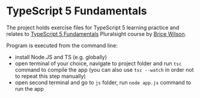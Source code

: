 # TypeScript 5 Fundamentals

The project holds exercise files for TypeScript 5 learning practice and relates to [TypeScript 5 Fundamentals](https://app.pluralsight.com/library/courses/typescript-5-fundamentals/table-of-contents) Pluralsight course by [Brice Wilson](https://app.pluralsight.com/profile/author/brice-wilson).

Program is executed from the command line:

- install Node.JS and TS (e.g. globally)
- open terminal of your choice, navigate to project folder and run `tsc` command to compile the app (you can also use `tsc --watch` in order not to repeat this step manually)
- open second terminal and go to `js` folder, run `node app.js` command to run the app
